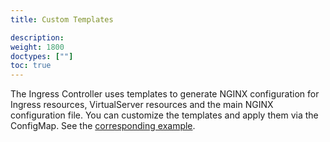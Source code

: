 ```yaml
---
title: Custom Templates

description: 
weight: 1800
doctypes: [""]
toc: true
---
```



The Ingress Controller uses templates to generate NGINX configuration for Ingress resources, VirtualServer resources and the main NGINX configuration file. You can customize the templates and apply them via the ConfigMap. See the [corresponding example](https://github.com/nginxinc/kubernetes-ingress/tree/v1.12.1/examples/custom-templates).
